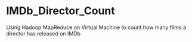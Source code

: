 # IMDb_Director_Count
Using Hadoop MapReduce on Virtual Machine to count how many films a director has released on IMDb
